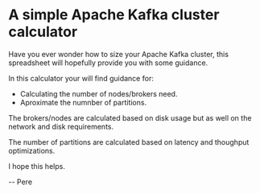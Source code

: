 # A simple Apache Kafka cluster calculator

Have you ever wonder how to size your Apache Kafka cluster, this
spreadsheet will hopefully provide you with some guidance.

In this calculator your will find guidance for:

* Calculating the number of nodes/brokers need.
* Aproximate the numnber of partitions.

The brokers/nodes are calculated based on disk usage but as well on the
network and disk requirements. 

The number of partitions are calculated based on latency and thoughput
optimizations.

I hope this helps.

-- Pere
